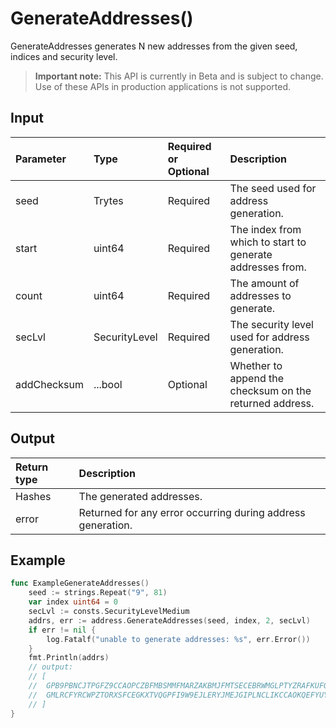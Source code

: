 # GenerateAddresses()
GenerateAddresses generates N new addresses from the given seed, indices and security level.
> **Important note:** This API is currently in Beta and is subject to change. Use of these APIs in production applications is not supported.


## Input

| Parameter       | Type | Required or Optional | Description |
|:---------------|:--------|:--------| :--------|
| seed | Trytes | Required | The seed used for address generation.  |
| start | uint64 | Required | The index from which to start to generate addresses from.  |
| count | uint64 | Required | The amount of addresses to generate.  |
| secLvl | SecurityLevel | Required | The security level used for address generation.  |
| addChecksum | ...bool | Optional | Whether to append the checksum on the returned address.  |




## Output

| Return type     | Description |
|:---------------|:--------|
| Hashes | The generated addresses. |
| error | Returned for any error occurring during address generation. |




## Example

```go
func ExampleGenerateAddresses() 
	seed := strings.Repeat("9", 81)
	var index uint64 = 0
	secLvl := consts.SecurityLevelMedium
	addrs, err := address.GenerateAddresses(seed, index, 2, secLvl)
	if err != nil {
		log.Fatalf("unable to generate addresses: %s", err.Error())
	}
	fmt.Println(addrs)
	// output:
	// [
	// 	GPB9PBNCJTPGFZ9CCAOPCZBFMBSMMFMARZAKBMJFMTSECEBRWMGLPTYZRAFKUFOGJQVWVUPPABLTTLCIA,
	//  GMLRCFYRCWPZTORXSFCEGKXTVQGPFI9W9EJLERYJMEJGIPLNCLIKCCAOKQEFYUYCEUGIZKCSSJL9JD9SC,
	// ]
}

```
